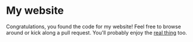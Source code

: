 # My website

Congratulations, you found the code for my website! Feel free to browse around or kick along a pull request. You'll probably enjoy the [real thing](http://shaisachs.com) too.
